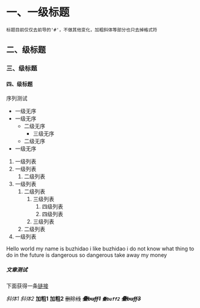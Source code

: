 # 一、一级标题

    标题目前仅仅去前导的'#'，不做其他变化，加粗斜体等部分也只去掉格式符

## 二、级标题

### 三、级标题

#### 四、级标题

序列测试

- 一级无序
- 一级无序
    - 二级无序
        - 三级无序
    - 二级无序
- 一级无序

1. 一级列表
2. 一级列表
    1. 二级列表
3. 一级列表
    1. 二级列表
        1. 三级列表
            1. 四级列表
            2. 四级列表
        2. 三级列表
    2. 二级列表
4. 一级列表

Hello world my name is buzhidao i like buzhidao i do not know what thing to do in the future is dangerous so dangerous take away my money

##### 文章测试

下面获得一条[链接](home.ustc.edu.cn)

*斜体1*  _斜体2_  **加粗1**  __加粗2__  ~~删除线~~  ~~__*叠buff1*__~~  ***`叠buff2`***  ~~*__叠buff3__*~~